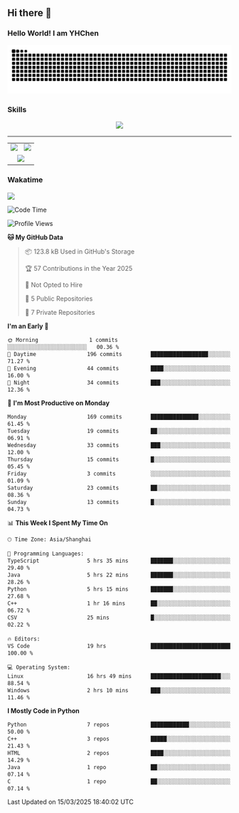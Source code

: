 
## Hi there 👋

<!--
**YHChen0511/YHChen0511** is a ✨ _special_ ✨ repository because its `README.md` (this file) appears on your GitHub profile.

Here are some ideas to get you started:

- 🔭 I’m currently working on ...
- 🌱 I’m currently learning ...
- 👯 I’m looking to collaborate on ...
- 🤔 I’m looking for help with ...
- 💬 Ask me about ...
- 📫 How to reach me: ...
- 😄 Pronouns: ...
- ⚡ Fun fact: ...
-->
### Hello World!  I am YHChen

![](https://raw.githubusercontent.com/YHChen0511/YHChen0511/refs/heads/output/github-contribution-grid-snake.svg)

### Skills

<p align="center">
  <a href="https://skillicons.dev">
    <img src="https://skillicons.dev/icons?i=python,pytorch,cpp,c,git,docker,sqlite,latex,java,go" />
  </a>
</p>

---
<div align="center">
  <table style="width:100%;">
    <tr>
      <!-- 第一个图片 -->
      <td align="center">
        <img height='200' src="https://github-readme-stats.vercel.app/api?username=YHChen0511&show_icons=true" />
      </td>
      <!-- 第二个图片 -->
      <td align="center">
        <img height='200' src="https://github-readme-stats.vercel.app/api/top-langs/?username=YHChen0511&layout=compact" />
      </td>
    </tr>
    <!-- 第三个图片 -->
    <tr>
      <td colspan="2" align="center">
        <img height="220" src="https://github-readme-activity-graph.vercel.app/graph?username=YHChen0511&theme=github-compact&hide_border=true&area=true" />
      </td>
    </tr>
  </table>
</div>

### Wakatime
<img align="center" src="https://github-readme-stats.vercel.app/api/wakatime?username=YHChen0511&theme=transparent&hide_border=true&layout=compact&langs_count=20&range=last_30_days" />

<!--START_SECTION:waka-->
![Code Time](http://img.shields.io/badge/Code%20Time-82%20hrs%2011%20mins-blue)

![Profile Views](http://img.shields.io/badge/Profile%20Views-0-blue)

**🐱 My GitHub Data** 

> 📦 123.8 kB Used in GitHub's Storage 
 > 
> 🏆 57 Contributions in the Year 2025
 > 
> 🚫 Not Opted to Hire
 > 
> 📜 5 Public Repositories 
 > 
> 🔑 7 Private Repositories 
 > 
**I'm an Early 🐤** 

```text
🌞 Morning                1 commits           ░░░░░░░░░░░░░░░░░░░░░░░░░   00.36 % 
🌆 Daytime                196 commits         ██████████████████░░░░░░░   71.27 % 
🌃 Evening                44 commits          ████░░░░░░░░░░░░░░░░░░░░░   16.00 % 
🌙 Night                  34 commits          ███░░░░░░░░░░░░░░░░░░░░░░   12.36 % 
```
📅 **I'm Most Productive on Monday** 

```text
Monday                   169 commits         ███████████████░░░░░░░░░░   61.45 % 
Tuesday                  19 commits          ██░░░░░░░░░░░░░░░░░░░░░░░   06.91 % 
Wednesday                33 commits          ███░░░░░░░░░░░░░░░░░░░░░░   12.00 % 
Thursday                 15 commits          █░░░░░░░░░░░░░░░░░░░░░░░░   05.45 % 
Friday                   3 commits           ░░░░░░░░░░░░░░░░░░░░░░░░░   01.09 % 
Saturday                 23 commits          ██░░░░░░░░░░░░░░░░░░░░░░░   08.36 % 
Sunday                   13 commits          █░░░░░░░░░░░░░░░░░░░░░░░░   04.73 % 
```


📊 **This Week I Spent My Time On** 

```text
🕑︎ Time Zone: Asia/Shanghai

💬 Programming Languages: 
TypeScript               5 hrs 35 mins       ███████░░░░░░░░░░░░░░░░░░   29.40 % 
Java                     5 hrs 22 mins       ███████░░░░░░░░░░░░░░░░░░   28.26 % 
Python                   5 hrs 15 mins       ███████░░░░░░░░░░░░░░░░░░   27.68 % 
C++                      1 hr 16 mins        ██░░░░░░░░░░░░░░░░░░░░░░░   06.72 % 
CSV                      25 mins             █░░░░░░░░░░░░░░░░░░░░░░░░   02.22 % 

🔥 Editors: 
VS Code                  19 hrs              █████████████████████████   100.00 % 

💻 Operating System: 
Linux                    16 hrs 49 mins      ██████████████████████░░░   88.54 % 
Windows                  2 hrs 10 mins       ███░░░░░░░░░░░░░░░░░░░░░░   11.46 % 
```

**I Mostly Code in Python** 

```text
Python                   7 repos             ████████████░░░░░░░░░░░░░   50.00 % 
C++                      3 repos             █████░░░░░░░░░░░░░░░░░░░░   21.43 % 
HTML                     2 repos             ████░░░░░░░░░░░░░░░░░░░░░   14.29 % 
Java                     1 repo              ██░░░░░░░░░░░░░░░░░░░░░░░   07.14 % 
C                        1 repo              ██░░░░░░░░░░░░░░░░░░░░░░░   07.14 % 
```




 Last Updated on 15/03/2025 18:40:02 UTC
<!--END_SECTION:waka-->
